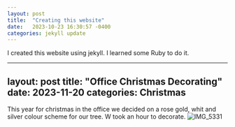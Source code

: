 ```yaml
---
layout: post
title:  "Creating this website"
date:   2023-10-23 16:30:57 -0400
categories: jekyll update
---
```

I created this website using jekyll. I learned some Ruby to do it.

---
layout: post
title:  "Office Christmas Decorating"
date:   2023-11-20
categories: Christmas
---
This year for christmas in the office we decided on a rose gold, whit and silver colour scheme for our tree. W took an hour to decorate.
![IMG_5331](https://github.com/lawann/lawann.github.io/assets/101588652/f46062a2-0247-4698-b00c-021e618cb57b)
